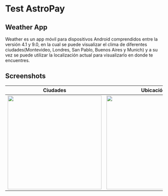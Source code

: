 # Test AstroPay

## Weather App
Weather es un app móvil para dispositivos Android comprendidos entre la versión 4.1 y 9.0, en la cual se puede visualizar el clima de diferentes ciudades(Montevideo, Londres, San Pablo, Buenos Aires y Munich) y a su vez se puede utilizar la localización actual para visualizarlo en donde te encuentres.

## Screenshots 
Ciudades|Ubicación
---|---
<img src="https://user-images.githubusercontent.com/21266120/109542000-402ed100-7aa3-11eb-9f28-8b1701036cbc.png" width="300px" />|<img src="https://user-images.githubusercontent.com/21266120/109542041-4d4bc000-7aa3-11eb-88e3-7019dba277dd.png" width="300px" /> 
